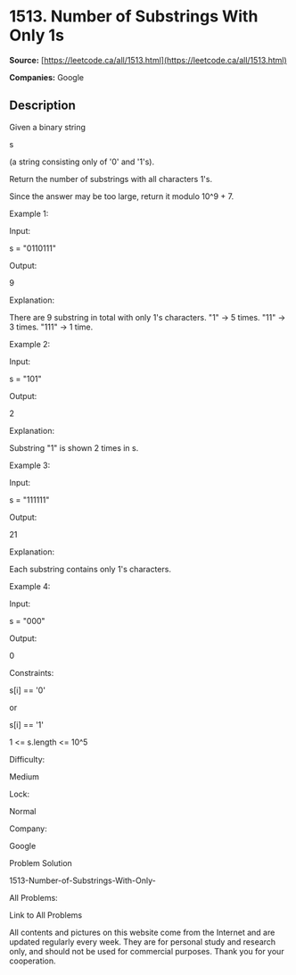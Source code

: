# 1513. Number of Substrings With Only 1s

**Source:** [https://leetcode.ca/all/1513.html](https://leetcode.ca/all/1513.html)

**Companies:** Google

## Description

Given a binary string

s

(a string consisting only of '0' and
            '1's).

Return the number of substrings with all characters 1's.

Since the answer may be too large, return it modulo 10^9 + 7.

Example 1:

Input:

s = "0110111"

Output:

9

Explanation:

There are 9 substring in total with only 1's characters.
"1" -> 5 times.
"11" -> 3 times.
"111" -> 1 time.

Example 2:

Input:

s = "101"

Output:

2

Explanation:

Substring "1" is shown 2 times in s.

Example 3:

Input:

s = "111111"

Output:

21

Explanation:

Each substring contains only 1's characters.

Example 4:

Input:

s = "000"

Output:

0

Constraints:

s[i] == '0'

or

s[i] == '1'

1 <= s.length <= 10^5

Difficulty:

Medium

Lock:

Normal

Company:

Google

Problem Solution

1513-Number-of-Substrings-With-Only-

All Problems:

Link to All Problems

All contents and pictures on this website come from the Internet and are updated regularly every week. They are for personal study and research only, and should not be used for commercial purposes. Thank you for your cooperation.

